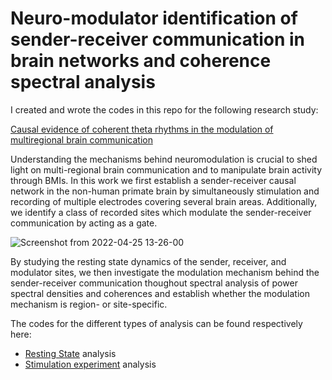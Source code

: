 # Neuro-modulator identification of sender-receiver communication in brain networks and coherence spectral analysis

I created and wrote the codes in this repo for the following research study: </br>

<a href=https://www.biorxiv.org/content/10.1101/2023.09.20.558632v2>Causal evidence of coherent theta rhythms in the modulation of multiregional brain communication</a> </br>


Understanding the mechanisms behind neuromodulation is crucial to shed light on multi-regional
brain communication and to manipulate brain activity through BMIs. In this work we first establish a sender-receiver causal network in the non-human primate brain by simultaneously stimulation and recording of multiple electrodes covering several brain areas. Additionally, we identify a class of recorded sites which modulate the sender-receiver communication by acting as a gate.

![Screenshot from 2022-04-25 13-26-00](https://user-images.githubusercontent.com/45543977/165141525-e68fb30d-f48b-4fbe-8855-fe4678f34bb0.png)


By studying the resting state dynamics of the sender, receiver, and modulator sites, we then investigate the modulation mechanism behind the sender-receiver communication thoughout spectral analysis of power spectral densities and coherences and establish whether the modulation mechanism is region- or site-specific.

The codes for the different types of analysis can be found respectively here: </br>
- <a href="https://github.com/gdelfe/Coherence-modulators-analysis/tree/master/Resting_State_codes">Resting State</a> analysis </br>
- <a href="https://github.com/gdelfe/Coherence-modulators-analysis/tree/master/STIM_codes">Stimulation experiment</a> analysis </br>

